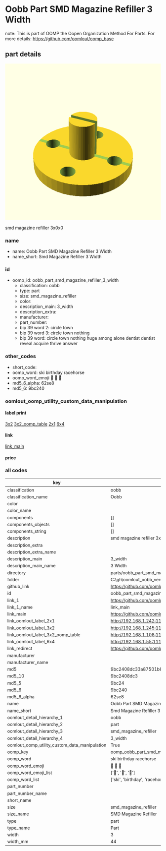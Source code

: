 # Oobb Part SMD Magazine Refiller 3 Width  

note: This is part of OOMP the Oopen Organization Method For Parts. For more details: https://github.com/oomlout/oomp_base

##  part details
  

[![](3dpr.png)](3dpr.png)

smd magazine refiller 3x0x0



### name
* name: Oobb Part SMD Magazine Refiller 3 Width
* name_short: Smd Magazine Refiller 3 Width
### id
* oomp_id: oobb_part_smd_magazine_refiller_3_width
  * classification: oobb
  * type: part
  * size: smd_magazine_refiller
  * color: 
  * description_main: 3_width
  * description_extra: 
  * manufacturer: 
  * part_number: 
  * bip 39 word 2: circle town
  * bip 39 word 3: circle town nothing
  * bip 39 word: circle town nothing huge among alone dentist dentist reveal acquire thrive answer

### other_codes
* short_code: 
* oomp_word: ski birthday racehorse
* oomp_word_emoji :ski: :birthday: :racehorse:
* md5_6_alpha: 62se8
* md5_6: 9bc240






### oomlout_oomp_utility_custom_data_manipulation
#### label print
[3x2](http://192.168.1.245:1112/?label=oomp%2062se8)
[3x2_oomp_table](http://192.168.1.108:1112/?label=oomp%2062se8)
[2x1](http://192.168.1.242:1112/?label=oomp%2062se8)
[6x4](http://192.168.1.55:1112/?label=oomp%2062se8)    

#### link

[link_main](https://github.com/oomlout/oomlout_oobb_version_4_generated_parts/tree/main/navigation_oomp/oobb/part/smd_magazine_refiller/3_width/part)                              

#### price







### all codes 
| key | value |  
| --- | --- |  
| classification | oobb |  
| classification_name | Oobb |  
| color |  |  
| color_name |  |  
| components | [] |  
| components_objects | [] |  
| components_string | [] |  
| description | smd magazine refiller 3x0x0 |  
| description_extra |  |  
| description_extra_name |  |  
| description_main | 3_width |  
| description_main_name | 3 Width |  
| directory | parts/oobb_part_smd_magazine_refiller_3_width |  
| folder | C:\gh\oomlout_oobb_version_4_generated_parts\parts\oobb_part_smd_magazine_refiller_3_width |  
| github_link | https://github.com/oomlout/oomlout_oomp_part_src/tree/main/parts/oobb_part_smd_magazine_refiller_3_width |  
| id | oobb_part_smd_magazine_refiller_3_width |  
| link_1 | https://github.com/oomlout/oomlout_oobb_version_4_generated_parts/tree/main/navigation_oomp/oobb/part/smd_magazine_refiller/3_width/part |  
| link_1_name | link_main |  
| link_main | https://github.com/oomlout/oomlout_oobb_version_4_generated_parts/tree/main/navigation_oomp/oobb/part/smd_magazine_refiller/3_width/part |  
| link_oomlout_label_2x1 | http://192.168.1.242:1112/?label=oomp%2062se8 |  
| link_oomlout_label_3x2 | http://192.168.1.245:1112/?label=oomp%2062se8 |  
| link_oomlout_label_3x2_oomp_table | http://192.168.1.108:1112/?label=oomp%2062se8 |  
| link_oomlout_label_6x4 | http://192.168.1.55:1112/?label=oomp%2062se8 |  
| link_redirect | https://github.com/oomlout/oomlout_oobb_version_4_generated_parts/tree/main/parts/oobb_smd_magazine_refiller_03 |  
| manufacturer |  |  
| manufacturer_name |  |  
| md5 | 9bc2408dc33a87501b83f6eb2db99149 |  
| md5_10 | 9bc2408dc3 |  
| md5_5 | 9bc24 |  
| md5_6 | 9bc240 |  
| md5_6_alpha | 62se8 |  
| name | Oobb Part SMD Magazine Refiller 3 Width |  
| name_short | Smd Magazine Refiller 3 Width |  
| oomlout_detail_hierarchy_1 | oobb |  
| oomlout_detail_hierarchy_2 | part |  
| oomlout_detail_hierarchy_3 | smd_magazine_refiller |  
| oomlout_detail_hierarchy_4 | 3_width |  
| oomlout_oomp_utility_custom_data_manipulation | True |  
| oomp_key | oomp_oobb_part_smd_magazine_refiller_3_width |  
| oomp_word | ski birthday racehorse |  
| oomp_word_emoji | :ski: :birthday: :racehorse: |  
| oomp_word_emoji_list | [':ski:', ':birthday:', ':racehorse:'] |  
| oomp_word_list | ['ski', 'birthday', 'racehorse'] |  
| part_number |  |  
| part_number_name |  |  
| short_name |  |  
| size | smd_magazine_refiller |  
| size_name | SMD Magazine Refiller |  
| type | part |  
| type_name | Part |  
| width | 3 |  
| width_mm | 44 |  
